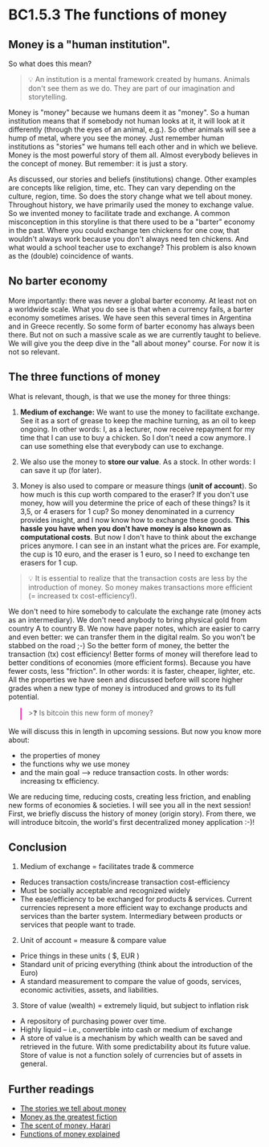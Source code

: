 
# BC1.5.3 The functions of money


## Money is a "human institution".

So what does this mean?

>💡 An institution is a mental framework created by humans. Animals don't see them as we do. They are part of our imagination and storytelling.

Money is "money" because we humans deem it as "money". So a human institution means that if somebody not human looks at it, it will look at it differently (through the eyes of an animal, e.g.). So other animals will see a hump of metal, where you see the money. Just remember human institutions as "stories" we humans tell each other and in which we believe. Money is the most powerful story of them all. Almost everybody believes in the concept of money. But remember: it is just a story.


As discussed, our stories and beliefs (institutions) change. Other examples are concepts like religion, time, etc. They can vary depending on the culture, region, time. So does the story change what we tell about money. Throughout history, we have primarily used the money to exchange value. So we invented money to facilitate trade and exchange. A common misconception in this storyline is that there used to be a "barter" economy in the past. Where you could exchange ten chickens for one cow, that wouldn't always work because you don't always need ten chickens. And what would a school teacher use to exchange? This problem is also known as the (double) coincidence of wants.

## No barter economy

More importantly: there was never a global barter economy. At least not on a worldwide scale. What you do see is that when a currency fails, a barter economy sometimes arises. We have seen this several times in Argentina and in Greece recently. So some form of barter economy has always been there. But not on such a massive scale as we are currently taught to believe. We will give you the deep dive in the "all about money" course. For now it is not so relevant.



## The three functions of money

What is relevant, though, is that we use the money for three things:

1. **Medium of exchange:** We want to use the money to facilitate exchange.
See it as a sort of grease to keep the machine turning, as an oil to keep ongoing. In other words: I, as a lecturer, now receive repayment for my time that I can use to buy a chicken. So I don't need a cow anymore. I can use something else that everybody can use to exchange.

2. We also use the money to **store our value**. As a stock. In other words: I can save it up (for later).

3. Money is also used to compare or measure things (**unit of account**). So how much is this cup worth compared to the eraser? If you don't use money, how will you determine the price of each of these things? Is it 3,5, or 4 erasers for 1 cup? So money denominated in a currency provides insight, and I now know how to exchange these goods. **This hassle you have when you don't have money is also known as computational costs**. But now I don't have to think about the exchange prices anymore. I can see in an instant what the prices are. For example, the cup is 10 euro, and the eraser is 1 euro, so I need to exchange ten erasers for 1 cup.



>💡 It is essential to realize that the transaction costs are less by the introduction of money. So money makes transactions more efficient (= increased tx cost-efficiency!).

We don't need to hire somebody to calculate the exchange rate (money acts as an intermediary). We don't need anybody to bring physical gold from country A to country B. We now have paper notes, which are easier to carry and even better: we can transfer them in the digital realm. So you won't be stabbed on the road ;-) So the better form of money, the better the transaction (tx) cost efficiency! Better forms of money will therefore lead to better conditions of economies (more efficient forms). Because you have fewer costs, less "friction". In other words: it is faster, cheaper, lighter, etc. All the properties we have seen and discussed before will score higher grades when a new type of money is introduced and grows to its full potential.

<blockquote style="border-color: #ff0bac"> >❓ Is bitcoin this new form of money? </blockquote> 

We will discuss this in length in upcoming sessions. But now you know more about:
- the properties of money
- the functions why we use money
- and the main goal --> reduce transaction costs. In other words: increasing tx efficiency.

We are reducing time, reducing costs, creating less friction, and enabling new forms of economies & societies. I will see you all in the next session! First, we briefly discuss the history of money (origin story). From there, we will introduce bitcoin, the world's first decentralized money application :-)!

## Conclusion

1. Medium of exchange = facilitates trade & commerce

* Reduces transaction costs/increase transaction cost-efficiency
* Must be socially acceptable and recognized widely
* The ease/efficiency to be exchanged for products & services. Current currencies represent a more efficient way to exchange products and services than the barter system. Intermediary between products or services that people want to trade.


2. Unit of account = measure & compare value
* Price things in these units ( $, EUR )
* Standard unit of pricing everything (think about the introduction of the Euro)
* A standard measurement to compare the value of goods, services, economic activities, assets, and liabilities.

3. Store of value (wealth) = extremely liquid, but subject to inflation risk
* A repository of purchasing power over time.
* Highly liquid – i.e., convertible into cash or medium of exchange
* A store of value is a mechanism by which wealth can be saved and retrieved in the future. With some predictability about its future value. Store of value is not a function solely of currencies but of assets in general.


## Further readings

* [The stories we tell about money](https://www.youtube.com/watch?v=ONvg9SbauMg)
* [Money as the greatest fiction](http://www.peaceprofits.org/blog/yuval-harari-on-money-as-the-greatest-fiction)
* [The scent of money, Harari](https://www.ynharari.com/topic/money-and-politics/)
* [Functions of money explained](https://www.youtube.com/watch?v=3PP2j60LvjU)




